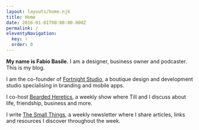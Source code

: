 ```yaml
---
layout: layouts/home.njk
title: Home
date: 2016-01-01T00:00:00.000Z
permalink: /
eleventyNavigation:
  key: ✌️
  order: 0
---
```

**My name is Fabio Basile.** I am a designer, business owner and podcaster. This is my blog.

I am the co-founder of [Fortnight Studio](https://fortnight.studio), a boutique design and development studio specialising in branding and mobile apps.

I co-host [Bearded Heretics](https://beardedheretics.fm), a weekly show where Till and I discuss about life, friendship, business and more.

I write [The Small Things](/newsletter), a weekly newsletter where I share articles, links and resources I discover throughout the week.